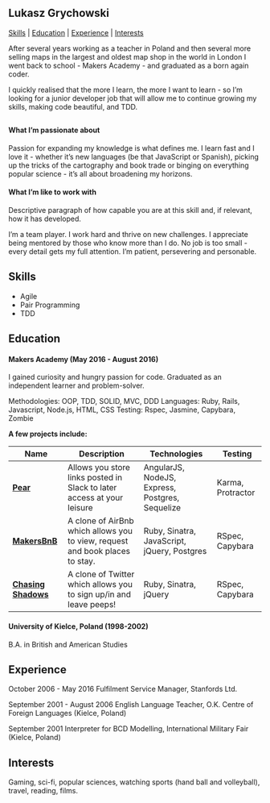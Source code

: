 ## Lukasz Grychowski

[Skills](#Skills) | [Education](#Education) | [Experience](#Experience) | [Interests](#Interests)

After several years working as a teacher in Poland and then several more selling maps in the largest and oldest map shop in the world in London I went back to school - Makers Academy - and graduated as a born again coder.

I quickly realised that the more I learn, the more I want to learn - so I’m looking for a junior developer job that will allow me to  continue growing my skills, making code beautiful, and TDD.

##

#### What I’m passionate about

Passion for expanding my knowledge is what defines me. I learn fast and I love it - whether it’s new languages (be that JavaScript or Spanish), picking up the tricks of the cartography and book trade or binging on everything popular science  - it’s all about broadening my horizons.

#### What I’m like to work with

Descriptive paragraph of how capable you are at this skill and, if relevant, how it has developed.

I’m a team player. I work hard and thrive on new challenges. I appreciate being mentored by those who know more than I do. No job is too small - every detail gets my full attention. I’m patient, persevering and personable.

## <a name="skills">Skills</a>

- Agile
- Pair Programming
- TDD

## <a name="Education">Education</a>

#### Makers Academy (May 2016 - August 2016)

I gained curiosity and hungry passion for code. Graduated as an independent learner and problem-solver.

Methodologies: OOP, TDD, SOLID, MVC, DDD
Languages: Ruby, Rails, Javascript, Node.js, HTML, CSS
Testing: Rspec, Jasmine, Capybara, Zombie

**A few projects include:**

| Name | Description | Technologies | Testing |
|------|-------------|--------------|---------|
|[**Pear**](https://github.com/yasgreen93/slinks.git)| Allows you store links posted in Slack to later access at your leisure | AngularJS, NodeJS, Express, Postgres, Sequelize | Karma, Protractor|
|[**MakersBnB**](https://github.com/yasgreen93/makers_bnb.git)|A clone of AirBnb which allows you to view, request and book places to stay.|Ruby, Sinatra, JavaScript, jQuery, Postgres|RSpec, Capybara|
|[**Chasing Shadows**](https://github.com/yasgreen93/chitter-challenge)|A clone of Twitter which allows you to sign up/in and leave peeps!|Ruby, Sinatra, jQuery|RSpec, Capybara|

#### University of Kielce, Poland (1998-2002)

B.A. in British and American Studies

## <a name="Experience">Experience</a>

October 2006 - May 2016
Fulfilment Service Manager, Stanfords Ltd.

September 2001 - August 2006
English Language Teacher, O.K. Centre of Foreign Languages (Kielce, Poland)

September 2001
Interpreter for BCD Modelling, International Military Fair (Kielce, Poland)

## <a name="Interests">Interests</a>

Gaming, sci-fi, popular sciences, watching sports (hand ball and volleyball), travel, reading, films.

